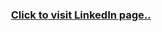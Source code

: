 <div align=center>
  
  
  

  ### [Click to visit LinkedIn page..](https://www.linkedin.com/in/suchance/)  </h3>

  <br />
  
  
    
  
  
</div>
